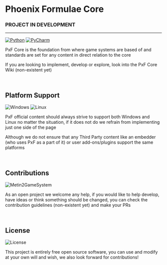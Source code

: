 <!-- LINKS -->
[phoenix-formulae]: https://phoenixformulae.com/
[phoenix-formulae-store]: https://store.phoenixformulae.com/
<!-- LINKS -->


<!-- PROJECTS -->
[projects:pxf-core]: https://github.com/PhoenixFormulae/PxF-Core
[projects:pxf-m1-gs]: https://github.com/PhoenixFormulae/Metin1-Game-System 
[projects:pxf-m2-gs]: https://github.com/PhoenixFormulae/Metin2-Game-System
<!-- PROJECTS -->


<!-- WIKIS -->
[wiki:pxf-store]: http://google.com/
<!-- WIKIS -->


<!-- DONS-SUBS-PAYMENTS -->
[subscriptions:patreon]: https://www.patreon.com/phoenixformulae
<!-- DONS-SUBS-PAYMENTS -->


<!-- SOCIALS -->
[socials:youtube]: https://www.youtube.com/channel/UCzccE_nQ1oq15BDlI9bpNlA
[socials:discord]: https://discord.gg/2anGcUMtfV
[socials:gmail]: phoenixformulae@gmail.com
[socials:gmailmailto]: mailto:phoenixformulae@gmail.com
<!-- SOCIALS -->


<!-- OTHERS -->
[IDE:pycharm]: https://www.jetbrains.com/pycharm/
[languages:python]: https://www.python.org/
[tools:github]: http://www.gihub.com/
[tools:git]: https://git-scm.com/
<!-- OTHERS -->


# Phoenix Formulae Core

### PROJECT IN DEVELOPMENT

___

[![Python](https://img.shields.io/badge/python-3.10-3670A0?style=for-the-badge&logo=python&logoColor=ffdd54)][languages:python]
[![PyCharm](https://img.shields.io/badge/pycharm-143?style=for-the-badge&logo=pycharm&logoColor=black&color=black&labelColor=green)][IDE:pycharm]

PxF Core is the foundation from where game systems are based of and standards
are set for any content in direct relation to the core

If you are looking to implement, develop or explore, look into the 
PxF Core Wiki (non-existent yet) 

<br />


## Platform Support

![Windows](https://img.shields.io/badge/Windows-0078D6?style=for-the-badge&logo=windows&logoColor=white)
![Linux](https://img.shields.io/badge/Linux-FCC624?style=for-the-badge&logo=linux&logoColor=black)

PxF official content should always strive to support both Windows and Linux
no matter the situation, if it does not do we refrain from implementing just one side of the page

Although we do not ensure that any Third Party content like an embedder (who uses PxF as a part of it)
or user add-ons/plugins support the same platforms

<br />


## Contributions

![Metin2GameSystem](https://img.shields.io/badge/PhoenixFormulae%20Core-%20Contribution%20Guidelines-FF1B2D.svg?style=for-the-badge&logo=data%3Aimage%2Fpng%3Bbase64%2CiVBORw0KGgoAAAANSUhEUgAAABAAAAAQCAMAAAFfKj%2FFAAAACXBIWXMAAA7EAAAOxAGVKw4bAAACIlBMVEWAgICecWhsbG3Xjitra2pQUFBvcnSJhoGNiIGPioNMSkh5gYuKenZ5ho1VX2duZ1eYin1YZGx0bFmaj4KdkoSgjHpuh5ummHFti6O1imVtiZ9sjKOsl4C2iWiyk3iUXlGNeUp7ZjpTdY5sjKVsjKWXf0jCpYSeUj%2BaRjPakjvLo306a5GmdFlRiLJvh5u5kj68cz1SksTAljzZm2bktVNRksVOksbnuFPbq0XkoUjSj2JNkshdnc9SlcnajUfwwVvrsEnVgTxOls%2FHeVC6tF7zx02%2BZ0D1wE1Ilc%2Fxx2tem7%2BAlKb6v1KHjoqjmGl5obuGqY2HoJiPoYfipSbmYSgAAABFkcxFks5HldFIldFboNZdmrhqlKVrka9xla19oJKMut2OfXOQk3yTgYOcmXeliGSnyeO1dS24n165XC66nmS6n4q%2Bc1u%2Bwo%2FLczXWsYXZxHzfwyDgkDfhkRTjlxrnKBHoOhnomBHouRPo0x3qKR7qUiDqf0XqhzXrYyXsNyPsZSbsaQrsbA7sbivtWiLtcAztdi7ucSbufzDuqRLuzxDvcBjvkiXwgC3xjSbyhx70ijv0lkX00Bv1gTz1lyL1l0T1ny71p131y3D2lUP2mzf2pTn2pkj2sW72zof3lj%2F3p1H3sg%2F3s2P3tGr5sCr6tkn6xFr6yQz6yj%2F71YX82AP824f9yFr90zf92hr94wX%2Bw1D%2BxFD%2BxVD%2BxlD%2B3Zf%2FyFHSXopCAAAAVXRSTlMAAQUFBgkJCgsMDxAQEiUmJisrKzAwOT5ITU5SU1RZWmBiZ2pscHaMl5ekp6eptba3wMLHyMnR0tfY2dra3d3d4OLk6ert7%2FT5%2Bfr7%2B%2F39%2Fv7%2B%2Fv7%2BeqFSlgAAAAFiS0dEVZMEuDMAAAEASURBVBgZNcEDV55hAIDhO9vGsrGs5bZsnHrism3btu1aXt%2F%2F661zui4kP2eRdDzhEiiAkE19zEAFk1wRTWVm2jjap%2FuKaKoaF4gY%2FPBYF6K4%2FHEOu4bjronDnQfARvaWCOjy6Qf8IkzkmxrKEUeeEKGWrtT8FaIi676d5rbU%2Bpz57RXSW5ZXB47OZcjr7fUvROkgiX%2FddUTiZgQa5vYOFlpg5QTWv9XwKa0WkgAMIhRwrvsTniC%2BJEXGdvbgXdbXWyQKa4eGqzKebxan8CxpbcoeOzmYHj27vbu%2BkqHsntw4eDE5stS9NbOW4mXLJ%2F%2F%2FLxuX%2F96D%2BKbkK5MEqyP5AA1%2FSyF%2FKQx0AAAAAElFTkSuQmCC)
 
As an open project we welcome any help, if you would like to help develop, have ideas or think something should be changed,
you can check the contribution guidelines (non-existent yet) and make your PRs

<br />

## License

![License](https://img.shields.io/badge/License-MIT-183?style=for-the-badge)

This project is entirely free open source software, you can use and modify
at your own will and wish, we also look forward for contributions!

<br />

